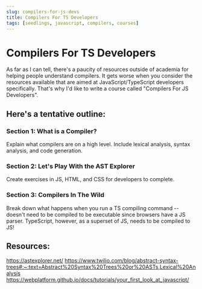 ```yaml
---
slug: compilers-for-js-devs
title: Compilers For TS Developers
tags: [seedlings, javascript, compilers, courses]
---
```


# Compilers For TS Developers

As far as I can tell, there's a paucity of resources outside of academia for helping people understand compilers. It gets worse when you consider the resources available that are aimed at JavaScript/TypeScript developers specifically. That's why I'd like to write a course called "Compilers For JS Developers".

## Here's a tentative outline:

### Section 1: What is a Compiler?

Explain what compilers are on a high level. Include lexical analysis, syntax analysis, and code generation.

### Section 2: Let's Play With the AST Explorer

Create exercises in JS, HTML, and CSS for developers to complete.

### Section 3: Compilers In The Wild

Break down what happens when you run a TS compiling command -- doesn't need to be compiled to be executable since browsers have a JS parser. TypeScript, however, as a superset of JS, needs to be compiled to JS!

## Resources:

https://astexplorer.net/
https://www.twilio.com/blog/abstract-syntax-trees#:~:text=Abstract%20Syntax%20Trees%20or%20ASTs,Lexical%20Analysis
https://webplatform.github.io/docs/tutorials/your_first_look_at_javascript/
